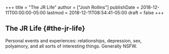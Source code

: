 +++
title = "The JR Life"
author = ["Josh Rollins"]
publishDate = 2018-12-11T00:00:00-05:00
lastmod = 2018-12-11T08:54:41-05:00
draft = false
+++

## The JR Life {#the-jr-life}

Personal events and experiences: relationships, depression, sex, polyamory, and all sorts of interesting things. Generally NSFW.